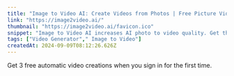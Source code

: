 ```yaml
---
title: "Image to Video AI: Create Videos from Photos | Free Picture Video Converter Online"
link: "https://image2video.ai/"
thumbnail: "https://image2video.ai/favicon.ico"
snippet: "Image to Video AI increases AI photo to video quality. Get the perfect animation using a free picture to video converter."
tags: ["Video Generator"," Image to Video"]
createdAt: 2024-09-09T08:12:26.626Z
---
```

Get 3 free automatic video creations when you sign in for the first time.
